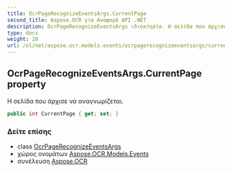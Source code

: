 ```yaml
---
title: OcrPageRecognizeEventsArgs.CurrentPage
second_title: Aspose.OCR για Αναφορά API .NET
description: OcrPageRecognizeEventsArgs ιδιοκτησία. Η σελίδα που άρχισε να αναγνωρίζεται.
type: docs
weight: 20
url: /el/net/aspose.ocr.models.events/ocrpagerecognizeeventsargs/currentpage/
---
```

## OcrPageRecognizeEventsArgs.CurrentPage property

Η σελίδα που άρχισε να αναγνωρίζεται.

```csharp
public int CurrentPage { get; set; }
```

### Δείτε επίσης

* class [OcrPageRecognizeEventsArgs](../)
* χώρος ονομάτων [Aspose.OCR.Models.Events](../../ocrpagerecognizeeventsargs/)
* συνέλευση [Aspose.OCR](../../../)


